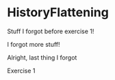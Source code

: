 # HistoryFlattening

Stuff I forgot before exercise 1!

I forgot more stuff!

Alright, last thing I forgot

Exercise 1
